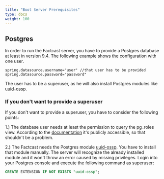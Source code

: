 ```yaml
---
title: "Boot Server Prerequisites"
type: docs
weight: 100
---
```



## Postgres

In order to run the Factcast server, you have to provide a Postgres database at least in version 9.4.
The following example shows the configuration with one user.

```properties
spring.datasource.username="user" //that user has to be provided
spring.datasource.password="password"
```


The user has to be a superuser, as he will also install Postgres modules like [uuid-ossp](https://www.postgresql.org/docs/11/uuid-ossp.html).

### If you don't want to provide a superuser 

If you don't want to provide a superuser, you have to consider the following points:

1.) The database user needs at least the permission to query the pg_roles view. According to the [documentation](https://www.postgresql.org/docs/10/view-pg-roles.html) it's publicly accessible, so that shouldn't be a problem. 

2.) The Factcast needs the Postgres module [uuid-ossp](https://www.postgresql.org/docs/11/uuid-ossp.html). You have to install that module manually. The server will recognize the already installed module and it won't throw an error caused by missing privileges.
Login into your Postgres console and execute the following command as superuser:

```sql
CREATE EXTENSION IF NOT EXISTS "uuid-ossp";
``` 
